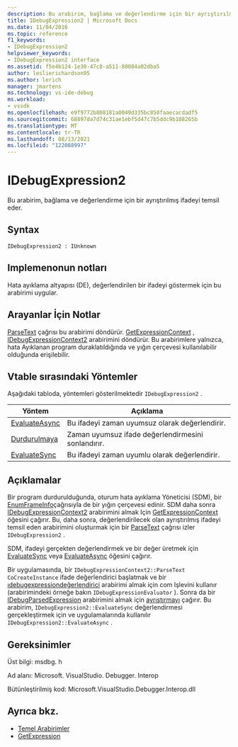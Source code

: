 ```yaml
---
description: Bu arabirim, bağlama ve değerlendirme için bir ayrıştırılmış ifadeyi temsil eder.
title: IDebugExpression2 | Microsoft Docs
ms.date: 11/04/2016
ms.topic: reference
f1_keywords:
- IDebugExpression2
helpviewer_keywords:
- IDebugExpression2 interface
ms.assetid: f5e4b124-1e30-47c8-a511-80084a02dba5
author: leslierichardson95
ms.author: lerich
manager: jmartens
ms.technology: vs-ide-debug
ms.workload:
- vssdk
ms.openlocfilehash: e9f9772b808181a0049d335bc850faaecacdadf5
ms.sourcegitcommit: 68897da7d74c31ae1ebf5d47c7b5ddc9b108265b
ms.translationtype: MT
ms.contentlocale: tr-TR
ms.lasthandoff: 08/13/2021
ms.locfileid: "122088997"
---
```

# <a name="idebugexpression2"></a>IDebugExpression2
Bu arabirim, bağlama ve değerlendirme için bir ayrıştırılmış ifadeyi temsil eder.

## <a name="syntax"></a>Syntax

```
IDebugExpression2 : IUnknown
```

## <a name="notes-for-implementers"></a>Implemenonun notları
 Hata ayıklama altyapısı (DE), değerlendirilen bir ifadeyi göstermek için bu arabirimi uygular.

## <a name="notes-for-callers"></a>Arayanlar İçin Notlar
 [ParseText](../../../extensibility/debugger/reference/idebugexpressioncontext2-parsetext.md) çağrısı bu arabirimi döndürür. [GetExpressionContext](../../../extensibility/debugger/reference/idebugstackframe2-getexpressioncontext.md) , [IDebugExpressionContext2](../../../extensibility/debugger/reference/idebugexpressioncontext2.md) arabirimini döndürür. Bu arabirimlere yalnızca, hata Ayıklanan program duraklatıldığında ve yığın çerçevesi kullanılabilir olduğunda erişilebilir.

## <a name="methods-in-vtable-order"></a>Vtable sırasındaki Yöntemler
 Aşağıdaki tabloda, yöntemleri gösterilmektedir `IDebugExpression2` .

|Yöntem|Açıklama|
|------------|-----------------|
|[EvaluateAsync](../../../extensibility/debugger/reference/idebugexpression2-evaluateasync.md)|Bu ifadeyi zaman uyumsuz olarak değerlendirir.|
|[Durdurulmaya](../../../extensibility/debugger/reference/idebugexpression2-abort.md)|Zaman uyumsuz ifade değerlendirmesini sonlandırır.|
|[EvaluateSync](../../../extensibility/debugger/reference/idebugexpression2-evaluatesync.md)|Bu ifadeyi zaman uyumlu olarak değerlendirir.|

## <a name="remarks"></a>Açıklamalar
 Bir program durdurulduğunda, oturum hata ayıklama Yöneticisi (SDM), bir [EnumFrameInfo](../../../extensibility/debugger/reference/idebugthread2-enumframeinfo.md)çağrısıyla de bir yığın çerçevesi edinir. SDM daha sonra [IDebugExpressionContext2](../../../extensibility/debugger/reference/idebugexpressioncontext2.md) arabirimini almak Için [GetExpressionContext](../../../extensibility/debugger/reference/idebugstackframe2-getexpressioncontext.md) öğesini çağırır. Bu, daha sonra, değerlendirilecek olan ayrıştırılmış ifadeyi temsil eden arabirimini oluşturmak için bir [ParseText](../../../extensibility/debugger/reference/idebugexpressioncontext2-parsetext.md) çağrısı izler `IDebugExpression2` .

 SDM, ifadeyi gerçekten değerlendirmek ve bir değer üretmek için [EvaluateSync](../../../extensibility/debugger/reference/idebugexpression2-evaluatesync.md) veya [EvaluateAsync](../../../extensibility/debugger/reference/idebugexpression2-evaluateasync.md) öğesini çağırır.

 Bir uygulamasında, bir `IDebugExpressionContext2::ParseText` `CoCreateInstance` ifade değerlendirici başlatmak ve bir [ıdebugexpressiondeğerlendirici](../../../extensibility/debugger/reference/idebugexpressionevaluator.md) arabirimi almak için com Işlevini kullanır (arabirimindeki örneğe bakın `IDebugExpressionEvaluator` ). Sonra da bir [IDebugParsedExpression](../../../extensibility/debugger/reference/idebugparsedexpression.md) arabirimini almak için [ayrıştırmayı](../../../extensibility/debugger/reference/idebugexpressionevaluator-parse.md) çağırır. Bu arabirim, `IDebugExpression2::EvaluateSync` değerlendirmesi gerçekleştirmek için ve uygulamalarında kullanılır `IDebugExpression2::EvaluateAsync` .

## <a name="requirements"></a>Gereksinimler
 Üst bilgi: msdbg. h

 Ad alanı: Microsoft. VisualStudio. Debugger. Interop

 Bütünleştirilmiş kod: Microsoft.VisualStudio.Debugger.Interop.dll

## <a name="see-also"></a>Ayrıca bkz.
- [Temel Arabirimler](../../../extensibility/debugger/reference/core-interfaces.md)
- [GetExpression](../../../extensibility/debugger/reference/idebugexpressionevaluationcompleteevent2-getexpression.md)

